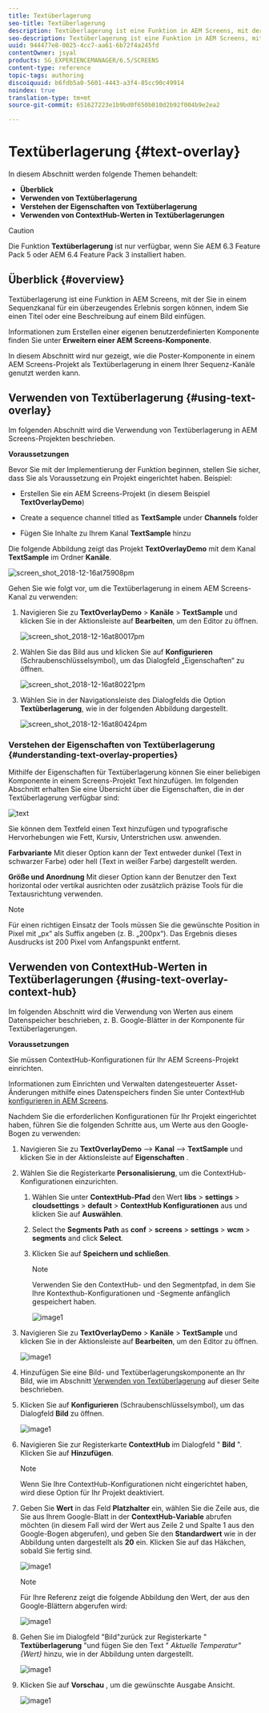 ```yaml
---
title: Textüberlagerung
seo-title: Textüberlagerung
description: Textüberlagerung ist eine Funktion in AEM Screens, mit der Sie in einem Sequenzkanal für ein überzeugendes Erlebnis sorgen können, indem Sie einen Titel oder eine Beschreibung auf einem Bild einfügen. Auf dieser Seite erfahren Sie mehr.
seo-description: Textüberlagerung ist eine Funktion in AEM Screens, mit der Sie in einem Sequenzkanal für ein überzeugendes Erlebnis sorgen können, indem Sie einen Titel oder eine Beschreibung auf einem Bild einfügen. Auf dieser Seite erfahren Sie mehr.
uuid: 944477e8-0025-4cc7-aa61-6b72f4a245fd
contentOwner: jsyal
products: SG_EXPERIENCEMANAGER/6.5/SCREENS
content-type: reference
topic-tags: authoring
discoiquuid: b6fdb5a0-5601-4443-a3f4-85cc90c49914
noindex: true
translation-type: tm+mt
source-git-commit: 651627223e1b9bd0f650b010d2b92f004b9e2ea2

---
```



# Textüberlagerung {#text-overlay}

In diesem Abschnitt werden folgende Themen behandelt:

* **Überblick**
* **Verwenden von Textüberlagerung**
* **Verstehen der Eigenschaften von Textüberlagerung**
* **Verwenden von ContextHub-Werten in Textüberlagerungen**

>[!CAUTION]
>
>Die Funktion **Textüberlagerung** ist nur verfügbar, wenn Sie AEM 6.3 Feature Pack 5 oder AEM 6.4 Feature Pack 3 installiert haben.

## Überblick {#overview}

Textüberlagerung ist eine Funktion in AEM Screens, mit der Sie in einem Sequenzkanal für ein überzeugendes Erlebnis sorgen können, indem Sie einen Titel oder eine Beschreibung auf einem Bild einfügen.

Informationen zum Erstellen einer eigenen benutzerdefinierten Komponente finden Sie unter **Erweitern einer AEM Screens-Komponente**.

In diesem Abschnitt wird nur gezeigt, wie die Poster-Komponente in einem AEM Screens-Projekt als Textüberlagerung in einem Ihrer Sequenz-Kanäle genutzt werden kann.

## Verwenden von Textüberlagerung {#using-text-overlay}

Im folgenden Abschnitt wird die Verwendung von Textüberlagerung in AEM Screens-Projekten beschrieben.

**Voraussetzungen**

Bevor Sie mit der Implementierung der Funktion beginnen, stellen Sie sicher, dass Sie als Voraussetzung ein Projekt eingerichtet haben. Beispiel:

* Erstellen Sie ein AEM Screens-Projekt (in diesem Beispiel **TextOverlayDemo**)

* Create a sequence channel titled as **TextSample** under **Channels** folder

* Fügen Sie Inhalte zu Ihrem Kanal **TextSample** hinzu

Die folgende Abbildung zeigt das Projekt **TextOverlayDemo** mit dem Kanal **TextSample** im Ordner **Kanäle**.

![screen_shot_2018-12-16at75908pm](assets/screen_shot_2018-12-16at75908pm.png)

Gehen Sie wie folgt vor, um die Textüberlagerung in einem AEM Screens-Kanal zu verwenden:

1. Navigieren Sie zu **TextOverlayDemo** > **Kanäle** > **TextSample** und klicken Sie in der Aktionsleiste auf **Bearbeiten**, um den Editor zu öffnen.

   ![screen_shot_2018-12-16at80017pm](assets/screen_shot_2018-12-16at80017pm.png)

1. Wählen Sie das Bild aus und klicken Sie auf **Konfigurieren** (Schraubenschlüsselsymbol), um das Dialogfeld „Eigenschaften“ zu öffnen.

   ![screen_shot_2018-12-16at80221pm](assets/screen_shot_2018-12-16at80221pm.png)

1. Wählen Sie in der Navigationsleiste des Dialogfelds die Option **Textüberlagerung**, wie in der folgenden Abbildung dargestellt.

   ![screen_shot_2018-12-16at80424pm](assets/screen_shot_2018-12-16at80424pm.png)

### Verstehen der Eigenschaften von Textüberlagerung {#understanding-text-overlay-properties}

Mithilfe der Eigenschaften für Textüberlagerung können Sie einer beliebigen Komponente in einem Screens-Projekt Text hinzufügen. Im folgenden Abschnitt erhalten Sie eine Übersicht über die Eigenschaften, die in der Textüberlagerung verfügbar sind:

![text](assets/text.gif)

Sie können dem Textfeld einen Text hinzufügen und typografische Hervorhebungen wie Fett, Kursiv, Unterstrichen usw. anwenden.

**Farbvariante** Mit dieser Option kann der Text entweder dunkel (Text in schwarzer Farbe) oder hell (Text in weißer Farbe) dargestellt werden.

**Größe und Anordnung** Mit dieser Option kann der Benutzer den Text horizontal oder vertikal ausrichten oder zusätzlich präzise Tools für die Textausrichtung verwenden.

>[!NOTE]
>
>Für einen richtigen Einsatz der Tools müssen Sie die gewünschte Position in Pixel mit „px“ als Suffix angeben (z. B. „200px“). Das Ergebnis dieses Ausdrucks ist 200 Pixel vom Anfangspunkt entfernt.

## Verwenden von ContextHub-Werten in Textüberlagerungen {#using-text-overlay-context-hub}

Im folgenden Abschnitt wird die Verwendung von Werten aus einem Datenspeicher beschrieben, z. B. Google-Blätter in der Komponente für Textüberlagerungen.

**Voraussetzungen**

Sie müssen ContextHub-Konfigurationen für Ihr AEM Screens-Projekt einrichten.

Informationen zum Einrichten und Verwalten datengesteuerter Asset-Änderungen mithilfe eines Datenspeichers finden Sie unter ContextHub [konfigurieren in AEM Screens](https://docs.adobe.com/content/help/en/experience-manager-screens/user-guide/developing/configuring-context-hub.html).

Nachdem Sie die erforderlichen Konfigurationen für Ihr Projekt eingerichtet haben, führen Sie die folgenden Schritte aus, um Werte aus den Google-Bogen zu verwenden:

1. Navigieren Sie zu **TextOverlayDemo** —> **Kanal** —> **TextSample** und klicken Sie in der Aktionsleiste auf **Eigenschaften** .

1. Wählen Sie die Registerkarte **Personalisierung**, um die ContextHub-Konfigurationen einzurichten.

   1. Wählen Sie unter **ContextHub-Pfad** den Wert **libs** > **settings** > **cloudsettings** > **default** > **ContextHub Konfigurationen** aus und klicken Sie auf **Auswählen**.

   1. Select the **Segments Path** as **conf** > **screens** > **settings** > **wcm** > **segments** and click **Select**.

   1. Klicken Sie auf **Speichern und schließen**.

      >[!NOTE]
      >
      >Verwenden Sie den ContextHub- und den Segmentpfad, in dem Sie Ihre Kontexthub-Konfigurationen und -Segmente anfänglich gespeichert haben.

      ![image1](/help/user-guide/assets/text-overlay/text-overlay8.png)

1. Navigieren Sie zu **TextOverlayDemo** > **Kanäle** > **TextSample** und klicken Sie in der Aktionsleiste auf **Bearbeiten**, um den Editor zu öffnen.

   ![image1](/help/user-guide/assets/text-overlay/text-overlay1.png)

1. Hinzufügen Sie eine Bild- und Textüberlagerungskomponente an Ihr Bild, wie im Abschnitt [Verwenden von Textüberlagerung](/help/user-guide/text-overlay.md#using-text-overlay) auf dieser Seite beschrieben.

1. Klicken Sie auf **Konfigurieren** (Schraubenschlüsselsymbol), um das Dialogfeld **Bild** zu öffnen.

   ![image1](/help/user-guide/assets/text-overlay/text-overlay4.png)

1. Navigieren Sie zur Registerkarte **ContextHub** im Dialogfeld &quot; **Bild** &quot;. Klicken Sie auf **Hinzufügen**.

   >[!NOTE]
   >Wenn Sie Ihre ContextHub-Konfigurationen nicht eingerichtet haben, wird diese Option für Ihr Projekt deaktiviert.

1. Geben Sie **Wert** in das Feld **Platzhalter** ein, wählen Sie die Zeile aus, die Sie aus Ihrem Google-Blatt in der **ContextHub-Variable** abrufen möchten (in diesem Fall wird der Wert aus Zeile 2 und Spalte 1 aus den Google-Bogen abgerufen), und geben Sie den **Standardwert** wie in der Abbildung unten dargestellt als **20** ein. Klicken Sie auf das Häkchen, sobald Sie fertig sind.

   ![image1](/help/user-guide/assets/text-overlay/text-overlay5.png)

   >[!NOTE]
   >Für Ihre Referenz zeigt die folgende Abbildung den Wert, der aus den Google-Blättern abgerufen wird:

   ![image1](/help/user-guide/assets/text-overlay/text-overlay6.png)

1. Gehen Sie im Dialogfeld &quot;Bild&quot;zurück zur Registerkarte &quot; **Textüberlagerung** &quot;und fügen Sie den Text &quot; *Aktuelle Temperatur&quot;{Wert}* hinzu, wie in der Abbildung unten dargestellt.

   ![image1](/help/user-guide/assets/text-overlay/text-overlay7.png)

1. Klicken Sie auf **Vorschau** , um die gewünschte Ausgabe Ansicht.

   ![image1](/help/user-guide/assets/text-overlay/text-overlay10.png)















